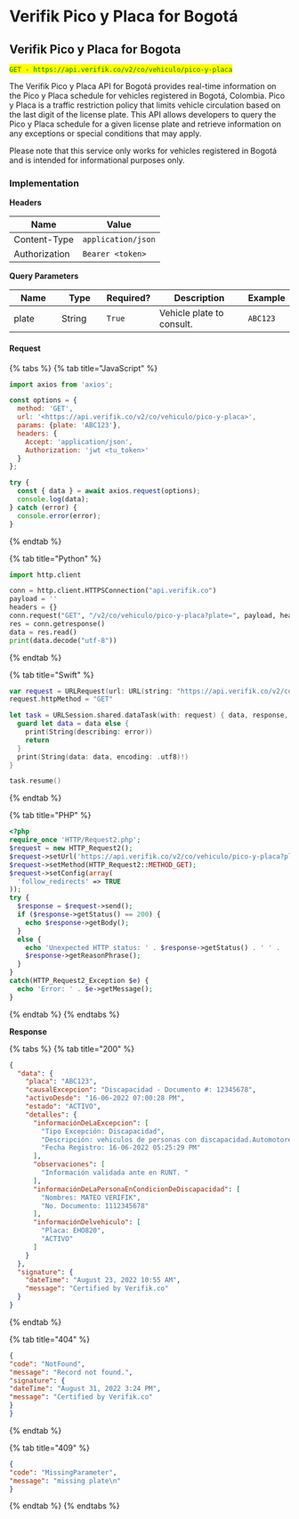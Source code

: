 # Verifik Pico y Placa for Bogotá

## Verifik Pico y Placa for Bogota

<mark style="color:green;">`GET - https://api.verifik.co/v2/co/vehiculo/pico-y-placa`</mark>

The Verifik Pico y Placa API for Bogotá provides real-time information on the Pico y Placa schedule for vehicles registered in Bogotá, Colombia. Pico y Placa is a traffic restriction policy that limits vehicle circulation based on the last digit of the license plate. This API allows developers to query the Pico y Placa schedule for a given license plate and retrieve information on any exceptions or special conditions that may apply.

Please note that this service only works for vehicles registered in Bogotá and is intended for informational purposes only.

### Implementation

**Headers**

| Name          | Value              |
| ------------- | ------------------ |
| Content-Type  | `application/json` |
| Authorization | `Bearer <token>`   |

**Query Parameters**

<table><thead><tr><th width="105">Name</th><th width="94">Type</th><th>Required?</th><th width="220">Description</th><th>Example</th></tr></thead><tbody><tr><td>plate</td><td>String</td><td><code>True</code></td><td>Vehicle plate to consult.</td><td><code>ABC123</code></td></tr></tbody></table>

#### Request

{% tabs %}
{% tab title="JavaScript" %}

```javascript
import axios from 'axios';

const options = {
  method: 'GET',
  url: '<https://api.verifik.co/v2/co/vehiculo/pico-y-placa>',
  params: {plate: 'ABC123'},
  headers: {
    Accept: 'application/json',
    Authorization: 'jwt <tu_token>'
  }
};

try {
  const { data } = await axios.request(options);
  console.log(data);
} catch (error) {
  console.error(error);
}
```

{% endtab %}

{% tab title="Python" %}

```python
import http.client

conn = http.client.HTTPSConnection("api.verifik.co")
payload = ''
headers = {}
conn.request("GET", "/v2/co/vehiculo/pico-y-placa?plate=", payload, headers)
res = conn.getresponse()
data = res.read()
print(data.decode("utf-8"))
```

{% endtab %}

{% tab title="Swift" %}

```swift
var request = URLRequest(url: URL(string: "https://api.verifik.co/v2/co/vehiculo/pico-y-placa?plate=")!,timeoutInterval: Double.infinity)
request.httpMethod = "GET"

let task = URLSession.shared.dataTask(with: request) { data, response, error in 
  guard let data = data else {
    print(String(describing: error))
    return
  }
  print(String(data: data, encoding: .utf8)!)
}

task.resume()

```

{% endtab %}

{% tab title="PHP" %}

```php
<?php
require_once 'HTTP/Request2.php';
$request = new HTTP_Request2();
$request->setUrl('https://api.verifik.co/v2/co/vehiculo/pico-y-placa?plate=');
$request->setMethod(HTTP_Request2::METHOD_GET);
$request->setConfig(array(
  'follow_redirects' => TRUE
));
try {
  $response = $request->send();
  if ($response->getStatus() == 200) {
    echo $response->getBody();
  }
  else {
    echo 'Unexpected HTTP status: ' . $response->getStatus() . ' ' .
    $response->getReasonPhrase();
  }
}
catch(HTTP_Request2_Exception $e) {
  echo 'Error: ' . $e->getMessage();
}
```

{% endtab %}
{% endtabs %}

**Response**

{% tabs %}
{% tab title="200" %}

```json
{
  "data": {
    "placa": "ABC123",
    "causalExcepcion": "Discapacidad - Documento #: 12345678",
    "activoDesde": "16-06-2022 07:00:28 PM",
    "estado": "ACTIVO",
    "detalles": {
      "informaciónDeLaExcepcion": [
        "Tipo Excepción: Discapacidad",
        "Descripción: vehiculos de personas con discapacidad.Automotores que transporten o sean conducidos por personas con discapacidad permanente, cuya condición motora, sensorial o mental limite su movilidad, siempre y cuando cumplan las normas establecidas.",
        "Fecha Registro: 16-06-2022 05:25:29 PM"
      ],
      "observaciones": [
        "Información validada ante en RUNT. "
      ],
      "informaciónDeLaPersonaEnCondicionDeDiscapacidad": [
        "Nombres: MATEO VERIFIK",
        "No. Documento: 1112345678"
      ],
      "informaciónDelvehiculo": [
        "Placa: EHO820",
        "ACTIVO"
      ]
    }
  },
  "signature": {
    "dateTime": "August 23, 2022 10:55 AM",
    "message": "Certified by Verifik.co"
  }
}
```

{% endtab %}

{% tab title="404" %}

```json
{
"code": "NotFound",
"message": "Record not found.",
"signature": {
"dateTime": "August 31, 2022 3:24 PM",
"message": "Certified by Verifik.co"
}
}
```

{% endtab %}

{% tab title="409" %}

```json
{
"code": "MissingParameter",
"message": "missing plate\n"
}
```

{% endtab %}
{% endtabs %}
